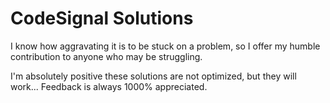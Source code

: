 # CodeSignal Solutions

I know how aggravating it is to be stuck on a problem, so I offer my humble contribution to anyone who may be struggling. 

I'm absolutely positive these solutions are not optimized, but they will work... Feedback is always 1000% appreciated. 

